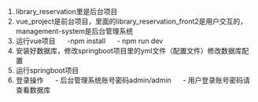 1. library_reservation里是后台项目
2. vue_project是前台项目，里面的library_reservation_front2是用户交互的，management-system是后台管理系统
3. 运行vue项目
      -npm install
      - npm run dev
4. 安装好数据库，修改springboot项目里的yml文件（配置文件）修改数据库配置
5. 运行springboot项目
6. 登录操作
      - 后台管理系统账号密码admin/admin
      - 用户登录账号密码请查看数据库
